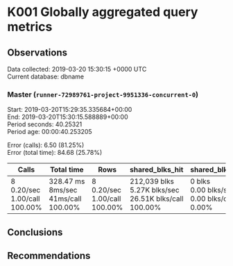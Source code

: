 # K001 Globally aggregated query metrics

## Observations ##
Data collected: 2019-03-20 15:30:15 +0000 UTC  
Current database: dbname  



### Master (`runner-72989761-project-9951336-concurrent-0`) ###
Start: 2019-03-20T15:29:35.335684+00:00  
End: 2019-03-20T15:30:15.588889+00:00  
Period seconds: 40.25321  
Period age: 00:00:40.253205  

Error (calls): 6.50 (81.25%)  
Error (total time): 84.68 (25.78%)

Calls | Total&nbsp;time | Rows | shared_blks_hit | shared_blks_read | shared_blks_dirtied | shared_blks_written | blk_read_time | blk_write_time | kcache_reads | kcache_writes | kcache_user_time_ms | kcache_system_time 
-------|------------|------|-----------------|------------------|---------------------|---------------------|---------------|----------------|--------------|---------------|---------------------|--------------------
8<br/>0.20/sec<br/>1.00/call<br/>100.00% |328.47&nbsp;ms<br/>8ms/sec<br/>41ms/call<br/>100.00% |8<br/>0.20/sec<br/>1.00/call<br/>100.00% |212,039&nbsp;blks<br/>5.27K&nbsp;blks/sec<br/>26.51K&nbsp;blks/call<br/>100.00% |0&nbsp;blks<br/>0.00&nbsp;blks/sec<br/>0.00&nbsp;blks/call<br/>0.00% |0&nbsp;blks<br/>0.00&nbsp;blks/sec<br/>0.00&nbsp;blks/call<br/>0.00% |0&nbsp;blks<br/>0.00&nbsp;blks/sec<br/>0.00&nbsp;blks/call<br/>0.00% |0.00&nbsp;ms<br/>0s/sec<br/>0s/call<br/>0.00% |0.00&nbsp;ms<br/>0s/sec<br/>0s/call<br/>0.00% |0.00&nbsp;bytes<br/>0.00&nbsp;bytes/sec<br/>0.00&nbsp;bytes/call<br/>0.00% |0.00&nbsp;bytes<br/>0.00&nbsp;bytes/sec<br/>0.00&nbsp;bytes/call<br/>0.00% |0.00&nbsp;ms<br/>0s/sec<br/>0s/call<br/>0.00% |0.00&nbsp;ms<br/>0s/sec<br/>0s/call<br/>0.00%





## Conclusions ##


## Recommendations ##

